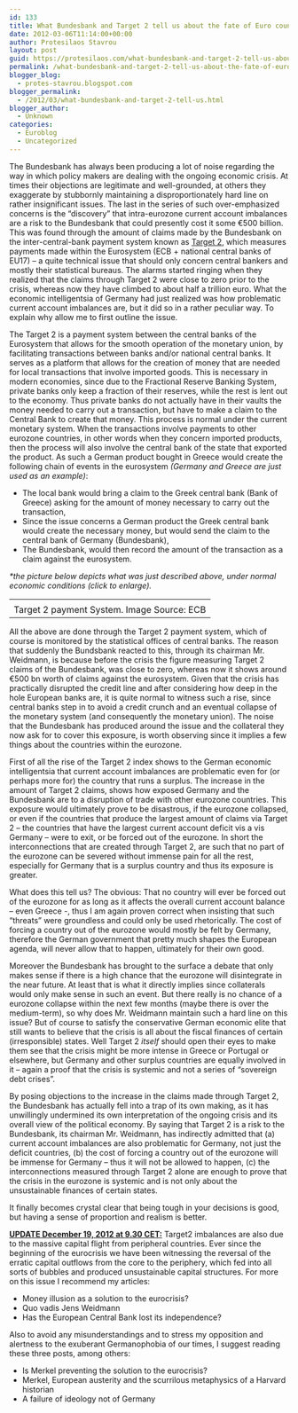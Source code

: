 ```yaml
---
id: 133
title: What Bundesbank and Target 2 tell us about the fate of Euro countries
date: 2012-03-06T11:14:00+00:00
author: Protesilaos Stavrou
layout: post
guid: https://protesilaos.com/what-bundesbank-and-target-2-tell-us-about-the-fate-of-euro-countries/
permalink: /what-bundesbank-and-target-2-tell-us-about-the-fate-of-euro-countries/
blogger_blog:
  - protes-stavrou.blogspot.com
blogger_permalink:
  - /2012/03/what-bundesbank-and-target-2-tell-us.html
blogger_author:
  - Unknown
categories:
  - Euroblog
  - Uncategorized
---
```

The Bundesbank has always been producing a lot of noise regarding the way in which policy makers are dealing with the ongoing economic crisis. At times their objections are legitimate and well-grounded, at others they exaggerate by stubbornly maintaining a disproportionately hard line on rather insignificant issues. The last in the series of such over-emphasized concerns is the &#8220;discovery&#8221; that intra-eurozone current account imbalances are a risk to the Bundesbank that could presently cost it some €500 billion. This was found through the amount of claims made by the Bundesbank on the inter-central-bank payment system known as <a href="http://www.ecb.int/paym/t2/html/index.en.html" target="_blank">Target 2</a>, which measures payments made within the Eurosystem (ECB + national central banks of EU17) &#8211; a quite technical issue that should only concern central bankers and mostly their statistical bureaus. The alarms started ringing when they realized that the claims through Target 2 were close to zero prior to the crisis, whereas now they have climbed to about half a trillion euro. What the economic intelligentsia of Germany had just realized was how problematic current account imbalances are, but it did so in a rather peculiar way. To explain why allow me to first outline the issue.

The Target 2 is a payment system between the central banks of the Eurosystem that allows for the smooth operation of the monetary union, by facilitating transactions between banks and/or national central banks. It serves as a platform that allows for the creation of money that are needed for local transactions that involve imported goods. This is necessary in modern economies, since due to the Fractional Reserve Banking System, private banks only keep a fraction of their reserves, while the rest is lent out to the economy. Thus private banks do not actually have in their vaults the money needed to carry out a transaction, but have to make a claim to the Central Bank to create that money. This process is normal under the current monetary system. When the transactions involve payments to other eurozone countries, in other words when they concern imported products, then the process will also involve the central bank of the state that exported the product. As such a German product bought in Greece would create the following chain of events in the eurosystem _(Germany and Greece are just used as an example)_: 

  * The local bank would bring a claim to the Greek central bank (Bank of Greece) asking for the amount of money necessary to carry out the transaction,
  * Since the issue concerns a German product the Greek central bank would create the necessary money, but would send the claim to the central bank of Germany (Bundesbank),
  * The Bundesbank, would then record the amount of the transaction as a claim against the eurosystem.

<i style="text-align: left;">*the picture below depicts what was just described above, under normal economic conditions (click to enlarge).</i>
  


<table align="center" cellpadding="0" cellspacing="0" class="tr-caption-container" style="margin-left: auto; margin-right: auto; text-align: center;">
  <tr>
    <td style="text-align: center;">
    </td>
  </tr>
  
  <tr>
    <td class="tr-caption" style="text-align: center;">
      Target 2 payment System. Image Source: ECB
    </td>
  </tr>
</table>

All the above are done through the Target 2 payment system, which of course is monitored by the statistical offices of central banks. The reason that suddenly the Bundsbank reacted to this, through its chairman Mr. Weidmann, is because before the crisis the figure measuring Target 2 claims of the Bundesbank, was close to zero, whereas now it shows around €500 bn worth of claims against the eurosystem. Given that the crisis has practically disrupted the credit line and after considering how deep in the hole European banks are, it is quite normal to witness such a rise, since central banks step in to avoid a credit crunch and an eventual collapse of the monetary system (and consequently the monetary union). The noise that the Bundesbank has produced around the issue and the collateral they now ask for to cover this exposure, is worth observing since it implies a few things about the countries within the eurozone.

First of all the rise of the Target 2 index shows to the German economic intelligentsia that current account imbalances are problematic even for (or perhaps more for) the country that runs a surplus. The increase in the amount of Target 2 claims, shows how exposed Germany and the Bundesbank are to a disruption of trade with other eurozone countries. This exposure would ultimately prove to be disastrous, if the eurozone collapsed, or even if the countries that produce the largest amount of claims via Target 2 &#8211; the countries that have the largest current account deficit vis a vis Germany &#8211; were to exit, or be forced out of the eurozone. In short the interconnections that are created through Target 2, are such that no part of the eurozone can be severed without immense pain for all the rest, especially for Germany that is a surplus country and thus its exposure is greater. 

What does this tell us? The obvious: That no country will ever be forced out of the eurozone for as long as it affects the overall current account balance &#8211; even Greece -, thus I am again proven correct when insisting that such &#8220;threats&#8221; were groundless and could only be used rhetorically. The cost of forcing a country out of the eurozone would mostly be felt by Germany, therefore the German government that pretty much shapes the European agenda, will never allow that to happen, ultimately for their own good.

Moreover the Bundesbank has brought to the surface a debate that only makes sense if there is a high chance that the eurozone will disintegrate in the near future. At least that is what it directly implies since collaterals would only make sense in such an event. But there really is no chance of a eurozone collapse within the next few months (maybe there is over the medium-term), so why does Mr. Weidmann maintain such a hard line on this issue? But of course to satisfy the conservative German economic elite that still wants to believe that the crisis is all about the fiscal finances of certain (irresponsible) states. Well Target 2 _itself_ should open their eyes to make them see that the crisis might be more intense in Greece or Portugal or elsewhere, but Germany and other surplus countries are equally involved in it &#8211; again a proof that the crisis is systemic and not a series of &#8220;sovereign debt crises&#8221;.

By posing objections to the increase in the claims made through Target 2, the Bundesbank has actually fell into a trap of its own making, as it has unwillingly undermined its own interpretation of the ongoing crisis and its overall view of the political economy. By saying that Target 2 is a risk to the Bundesbank, its chairman Mr. Weidmann, has indirectly admitted that (a) current account imbalances are also problematic for Germany, not just the deficit countries, (b) the cost of forcing a country out of the eurozone will be immense for Germany &#8211; thus it will not be allowed to happen, (c) the interconnections measured through Target 2 alone are enough to prove that the crisis in the eurozone is systemic and is not only about the unsustainable finances of certain states.

It finally becomes crystal clear that being tough in your decisions is good, but having a sense of proportion and realism is better.

<u>**UPDATE December 19, 2012 at 9.30 CET:**</u> Target2 imbalances are also due to the massive capital flight from peripheral countries. Ever since the beginning of the eurocrisis we have been witnessing the reversal of the erratic capital outflows from the core to the periphery, which fed into all sorts of bubbles and produced unsustainable capital structures. For more on this issue I recommend my articles: 

  * Money illusion as a solution to the eurocrisis?
  * Quo vadis Jens Weidmann
  * Has the European Central Bank lost its independence?

Also to avoid any misunderstandings and to stress my opposition and alertness to the exuberant Germanophobia of our times, I suggest reading these three posts, among others:

  * Is Merkel preventing the solution to the eurocrisis?
  * Merkel, European austerity and the scurrilous metaphysics of a Harvard historian
  * A failure of ideology not of Germany